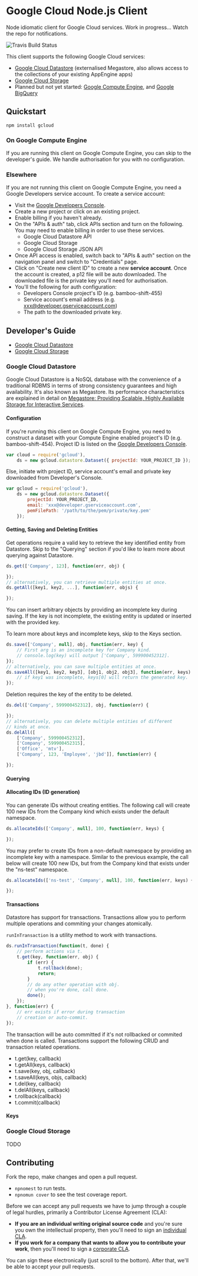 # Google Cloud Node.js Client

Node idiomatic client for Google Cloud services. Work in progress... Watch the repo for notifications.

![Travis Build Status](https://travis-ci.org/GoogleCloudPlatform/gcloud-node.svg)

This client supports the following Google Cloud services:

* [Google Cloud Datastore](https://developers.google.com/datastore/) (externalised Megastore, also allows access to the collections of your existing AppEngine apps)
* [Google Cloud Storage](https://cloud.google.com/products/cloud-storage/)
* Planned but not yet started: [Google Compute Engine](https://developers.google.com/compute), and [Google BigQuery](https://developers.google.com/bigquery/)

## Quickstart

~~~~
npm install gcloud
~~~~

### On Google Compute Engine

If you are running this client on Google Compute Engine, you can skip to the developer's guide. We handle authorisation for you with no configuration.

### Elsewhere

If you are not running this client on Google Compute Engine, you need a Google Developers service account. To create a service account:

* Visit the [Google Developers Console](https://console.developers.google.com/project).
* Create a new project or click on an existing project.
* Enable billing if you haven't already.
* On the "APIs & auth" tab, click APIs section and turn on the following. You may need to enable billing in order to use these services.
	* Google Cloud Datastore API
	* Google Cloud Storage
	* Google Cloud Storage JSON API
* Once API access is enabled, switch back to "APIs & auth" section on the navigation panel and switch to "Credentials" page.
* Click on "Create new client ID" to create a new **service account**. Once the account is created, a p12 file will be auto downloaded. The downloaded file is the private key you'll need for authorisation.
* You'll the following for auth configuration:
	* Developers Console project's ID (e.g. bamboo-shift-455)
	* Service account's email address (e.g. xxx@developer.gserviceaccount.com)
	* The path to the downloaded private key.

## Developer's Guide

* [Google Cloud Datastore](#google-cloud-datastore)
* [Google Cloud Storage](#google-cloud-storage)

### Google Cloud Datastore

Google Cloud Datastore is a NoSQL database with the
convenience of a traditional RDBMS in terms of strong
consistency guarantees and high availability. It's also known
as Megastore. Its performance characteristics are explained
in detail on [Megastore: Providing Scalable, Highly Available Storage for Interactive Services](http://www.cidrdb.org/cidr2011/Papers/CIDR11_Paper32.pdf).

#### Configuration

If you're running this client on Google Compute Engine, you need to construct a dataset with your Compute Engine enabled project's ID (e.g. bamboo-shift-454). Project ID is listed on the [Google Developers Console](https://console.developers.google.com/project).

~~~~ js
var cloud = require('gcloud'),
    ds = new gcloud.datastore.Dataset({ projectId: YOUR_PROJECT_ID });
~~~~

Else, initiate with project ID, service account's email and private key downloaded from Developer's Console.

~~~~ js
var gcloud = require('gcloud'),
    ds = new gcloud.datastore.Dataset({
    	projectId: YOUR_PROJECT_ID,
    	email: 'xxx@developer.gserviceaccount.com',
    	pemFilePath: '/path/to/the/pem/private/key.pem'
    });
~~~~

#### Getting, Saving and Deleting Entities

Get operations require a valid key to retrieve the key identified entity from Datastore. Skip to the "Querying" section if you'd like to learn more about querying against Datastore.

~~~~ js
ds.get(['Company', 123], function(err, obj) {

});
// alternatively, you can retrieve multiple entities at once.
ds.getAll([key1, key2, ...], function(err, objs) {

});
~~~~

You can insert arbitrary objects by providing an incomplete key during saving. If the key is not incomplete, the existing entity is updated or inserted with the provided key.

To learn more about keys and incomplete keys, skip to the Keys section.

~~~~ js
ds.save(['Company', null], obj, function(err, key) {
	// First arg is an incomplete key for Company kind.
	// console.log(key) will output ['Company', 599900452312].
});
// alternatively, you can save multiple entities at once.
ds.saveAll([key1, key2, key3], [obj1, obj2, obj3], function(err, keys) {
	// if key1 was incomplete, keys[0] will return the generated key.
});
~~~~

Deletion requires the key of the entity to be deleted.

~~~~ js
ds.del(['Company', 599900452312], obj, function(err) {

});
// alternatively, you can delete multiple entities of different
// kinds at once.
ds.delAll([
	['Company', 599900452312],
	['Company', 599900452315],
    ['Office', 'mtv'],
	['Company', 123, 'Employee', 'jbd']], function(err) {

});
~~~~

#### Querying

#### Allocating IDs (ID generation)

You can generate IDs without creating entities. The following call will create
100 new IDs from the Company kind which exists under the default namespace.

~~~~ js
ds.allocateIds(['Company', null], 100, function(err, keys) {

});
~~~~

You may prefer to create IDs from a non-default namespace by providing
an incomplete key with a namespace. Similar to the previous example, the
call below will create 100 new IDs, but from the Company kind that exists
under the "ns-test" namespace.

~~~~ js
ds.allocateIds(['ns-test', 'Company', null], 100, function(err, keys) {

});
~~~~

#### Transactions

Datastore has support for transactions. Transactions allow you to perform
multiple operations and commiting your changes atomically.

`runInTransaction` is a utility method to work with transactions.

~~~~ js
ds.runInTransaction(function(t, done) {
    // perform actions via t.
    t.get(key, function(err, obj) {
        if (err) {
            t.rollback(done);
            return;
        }
        // do any other operation with obj.
        // when you're done, call done.
        done();
    });
}, function(err) {
    // err exists if error during transaction
    // creation or auto-commit.
});
~~~~

The transaction will be auto committed if it's not rollbacked or
commited when done is called. Transactions support the following
CRUD and transaction related operations.

* t.get(key, callback)
* t.getAll(keys, callback)
* t.save(key, obj, callback)
* t.saveAll(keys, objs, callback)
* t.del(key, callback)
* t.delAll(keys, callback)
* t.rollback(callback)
* t.commit(callback)

#### Keys

### Google Cloud Storage

TODO

## Contributing

Fork the repo, make changes and open a pull request.

* `npnomest` to run tests.
* `npnomun cover` to see the test coverage report.

Before we can accept any pull requests
we have to jump through a couple of legal hurdles,
primarily a Contributor License Agreement (CLA):

- **If you are an individual writing original source code**
  and you're sure you own the intellectual property,
  then you'll need to sign an [individual CLA](http://code.google.com/legal/individual-cla-v1.0.html).
- **If you work for a company that wants to allow you to contribute your work**,
  then you'll need to sign a [corporate CLA](http://code.google.com/legal/corporate-cla-v1.0.html).

You can sign these electronically (just scroll to the bottom).
After that, we'll be able to accept your pull requests.
